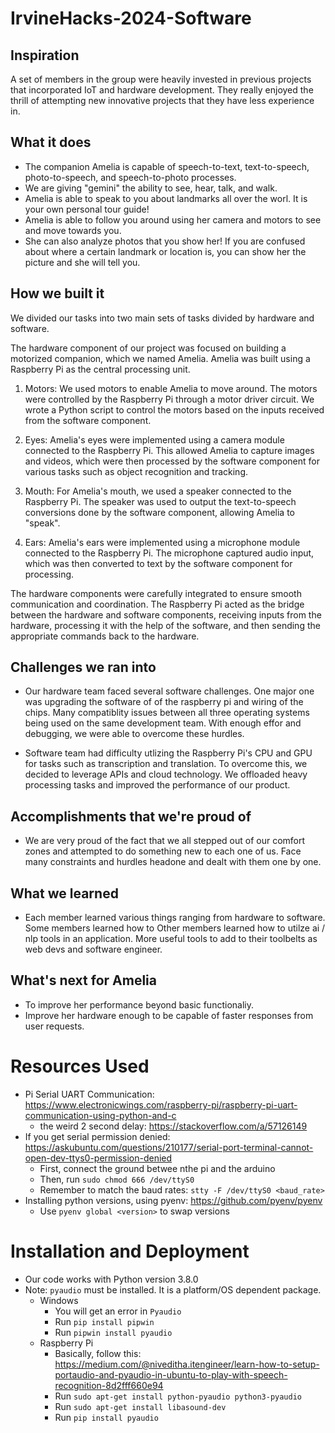 # IrvineHacks-2024-Software

## Inspiration
A set of members in the group were heavily invested in previous projects that incorporated IoT and hardware development. They really enjoyed the thrill of attempting new innovative projects that they have less experience in. 

## What it does
- The companion Amelia is capable of speech-to-text, text-to-speech, photo-to-speech, and speech-to-photo processes. 
- We are giving "gemini" the ability to see, hear, talk, and walk.
- Amelia is able to speak to you about landmarks all over the worl. It is your own personal tour guide!
- Amelia is able to follow you around using her camera and motors to see and move towards you.
- She can also analyze photos that you show her! If you are confused about where a certain landmark or location is, you can show her the picture and she will tell you.

## How we built it
We divided our tasks into two main sets of tasks divided by hardware and software. 

The hardware component of our project was focused on building a motorized companion, which we named Amelia. Amelia was built using a Raspberry Pi as the central processing unit.

1. Motors: We used motors to enable Amelia to move around. The motors were controlled by the Raspberry Pi through a motor driver circuit. We wrote a Python script to control the motors based on the inputs received from the software component.

2. Eyes: Amelia's eyes were implemented using a camera module connected to the Raspberry Pi. This allowed Amelia to capture images and videos, which were then processed by the software component for various tasks such as object recognition and tracking.

3. Mouth: For Amelia's mouth, we used a speaker connected to the Raspberry Pi. The speaker was used to output the text-to-speech conversions done by the software component, allowing Amelia to "speak".

4. Ears: Amelia's ears were implemented using a microphone module connected to the Raspberry Pi. The microphone captured audio input, which was then converted to text by the software component for processing.

The hardware components were carefully integrated to ensure smooth communication and coordination. The Raspberry Pi acted as the bridge between the hardware and software components, receiving inputs from the hardware, processing it with the help of the software, and then sending the appropriate commands back to the hardware.

## Challenges we ran into
- Our hardware team faced several software challenges. One major one was upgrading the software of of the raspberry pi and wiring of the chips. Many compatiblity issues between all three operating systems being used on the same development team. With enough effor and debugging, we were able to overcome these hurdles.

- Software team had difficulty utlizing the Raspberry Pi's CPU and GPU for tasks such as transcription and translation. To overcome this, we decided to leverage APIs and cloud technology. We offloaded heavy processing tasks and improved the performance of our product. 

## Accomplishments that we're proud of
- We are very proud of the fact that we all stepped out of our comfort zones and attempted to do something new to each one of us. Face many constraints and hurdles headone and dealt with them one by one. 

## What we learned
- Each member learned various things ranging from hardware to software. Some members learned how to <insert hardware info here>
Other members learned how to utilze ai / nlp tools in an application. More useful tools to add to their toolbelts as web devs and software engineer. 


## What's next for Amelia
- To improve her performance beyond basic functionaliy. 
- Improve her hardware enough to be capable of faster responses from user requests. 

# Resources Used
* Pi Serial UART Communication: https://www.electronicwings.com/raspberry-pi/raspberry-pi-uart-communication-using-python-and-c
    * the weird 2 second delay: https://stackoverflow.com/a/57126149
* If you get serial permission denied: https://askubuntu.com/questions/210177/serial-port-terminal-cannot-open-dev-ttys0-permission-denied
    * First, connect the ground betwee nthe pi and the arduino
    * Then, run `sudo chmod 666 /dev/ttyS0`
    * Remember to match the baud rates: `stty -F /dev/ttyS0 <baud_rate>`
* Installing python versions, using pyenv: https://github.com/pyenv/pyenv
    * Use `pyenv global <version>` to swap versions

# Installation and Deployment
* Our code works with Python version 3.8.0
* Note: `pyaudio` must be installed. It is a platform/OS dependent package.
    * Windows
        * You will get an error in `Pyaudio`
        * Run `pip install pipwin`
        * Run `pipwin install pyaudio`
    * Raspberry Pi
        * Basically, follow this: https://medium.com/@niveditha.itengineer/learn-how-to-setup-portaudio-and-pyaudio-in-ubuntu-to-play-with-speech-recognition-8d2fff660e94
        * Run `sudo apt-get install python-pyaudio python3-pyaudio`
        * Run `sudo apt-get install libasound-dev`
        * Run `pip install pyaudio`